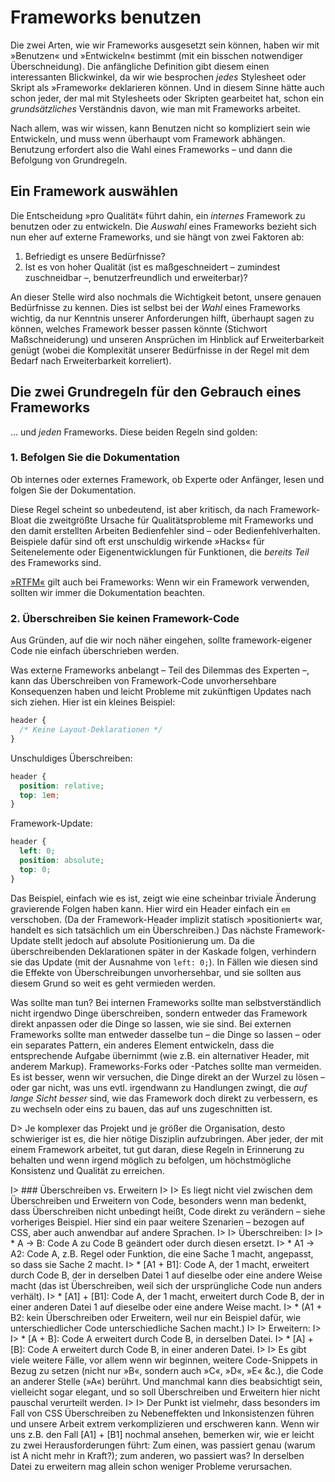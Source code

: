 # Frameworks benutzen

Die zwei Arten, wie wir Frameworks ausgesetzt sein können, haben wir mit »Benutzen« und »Entwickeln« bestimmt (mit ein bisschen notwendiger Überschneidung). Die anfängliche Definition gibt diesem einen interessanten Blickwinkel, da wir wie besprochen _jedes_ Stylesheet oder Skript als »Framework« deklarieren können. Und in diesem Sinne hätte auch schon jeder, der mal mit Stylesheets oder Skripten gearbeitet hat, schon ein _grundsätzliches_ Verständnis davon, wie man mit Frameworks arbeitet.

Nach allem, was wir wissen, kann Benutzen nicht so kompliziert sein wie Entwickeln, und muss wenn überhaupt vom Framework abhängen. Benutzung erfordert also die Wahl eines Frameworks – und dann die Befolgung von Grundregeln.

## Ein Framework auswählen

Die Entscheidung »pro Qualität« führt dahin, ein _internes_ Framework zu benutzen oder zu entwickeln. Die _Auswahl_ eines Frameworks bezieht sich nun eher auf externe Frameworks, und sie hängt von zwei Faktoren ab:

1. Befriedigt es unsere Bedürfnisse?
2. Ist es von hoher Qualität (ist es maßgeschneidert – zumindest zuschneidbar –, benutzerfreundlich und erweiterbar)?

An dieser Stelle wird also nochmals die Wichtigkeit betont, unsere genauen Bedürfnisse zu kennen. Dies ist selbst bei der _Wahl_ eines Frameworks wichtig, da nur Kenntnis unserer Anforderungen hilft, überhaupt sagen zu können, welches Framework besser passen könnte (Stichwort Maßschneiderung) und unseren Ansprüchen im Hinblick auf Erweiterbarkeit genügt (wobei die Komplexität unserer Bedürfnisse in der Regel mit dem Bedarf nach Erweiterbarkeit korreliert). 

## Die zwei Grundregeln für den Gebrauch eines Frameworks

…&nbsp;und _jeden_ Frameworks. Diese beiden Regeln sind golden:

### 1. Befolgen Sie die Dokumentation

Ob internes oder externes Framework, ob Experte oder Anfänger, lesen und folgen Sie der Dokumentation.

Diese Regel scheint so unbedeutend, ist aber kritisch, da nach Framework-Bloat die zweitgrößte Ursache für Qualitätsprobleme mit Frameworks und den damit erstellten Arbeiten Bedienfehler sind – oder Bedienfehlverhalten. Beispiele dafür sind oft erst unschuldig wirkende »Hacks« für Seitenelemente oder Eigenentwicklungen für Funktionen, die _bereits Teil_ des Frameworks sind.

[»RTFM«](https://de.wikipedia.org/wiki/Liste_von_Abk%C3%BCrzungen_(Netzjargon)#R) gilt auch bei Frameworks: Wenn wir ein Framework verwenden, sollten wir immer die Dokumentation beachten.

### 2. Überschreiben Sie keinen Framework-Code

Aus Gründen, auf die wir noch näher eingehen, sollte framework-eigener Code nie einfach überschrieben werden.

Was externe Frameworks anbelangt – Teil des Dilemmas des Experten –, kann das Überschreiben von Framework-Code unvorhersehbare Konsequenzen haben und leicht Probleme mit zukünftigen Updates nach sich ziehen. Hier ist ein kleines Beispiel:

```css
header {
  /* Keine Layout-Deklarationen */
}
```

Unschuldiges Überschreiben:

```css
header {
  position: relative;
  top: 1em;
}
```

Framework-Update:

```css
header {
  left: 0;
  position: absolute;
  top: 0;
}
```

Das Beispiel, einfach wie es ist, zeigt wie eine scheinbar triviale Änderung gravierende Folgen haben kann. Hier wird ein Header einfach ein `em` verschoben. (Da der Framework-Header implizit statisch »positioniert« war, handelt es sich tatsächlich um ein Überschreiben.) Das nächste Framework-Update stellt jedoch auf absolute Positionierung um. Da die überschreibenden Deklarationen später in der Kaskade folgen, verhindern sie das Update (mit der Ausnahme von `left: 0;`). In Fällen wie diesen sind die Effekte von Überschreibungen unvorhersehbar, und sie sollten aus diesem Grund so weit es geht vermieden werden.

Was sollte man tun? Bei internen Frameworks sollte man selbstverständlich nicht irgendwo Dinge überschreiben, sondern entweder das Framework direkt anpassen oder die Dinge so lassen, wie sie sind. Bei externen Frameworks sollte man entweder dasselbe tun – die Dinge so lassen – oder ein separates Pattern, ein anderes Element entwickeln, dass die entsprechende Aufgabe übernimmt (wie z.B. ein alternativer Header, mit anderem Markup). Frameworks-Forks oder -Patches sollte man vermeiden. Es ist besser, wenn wir versuchen, die Dinge direkt an der Wurzel zu lösen – oder gar nicht, was uns evtl. irgendwann zu Handlungen zwingt, die _auf lange Sicht besser_ sind, wie das Framework doch direkt zu verbessern, es zu wechseln oder eins zu bauen, das auf uns zugeschnitten ist. 

D> Je komplexer das Projekt und je größer die Organisation, desto schwieriger ist es, die hier nötige Disziplin aufzubringen. Aber jeder, der mit einem Framework arbeitet, tut gut daran, diese Regeln in Erinnerung zu behalten und wenn irgend möglich zu befolgen, um höchstmögliche Konsistenz und Qualität zu erreichen.

I> ### Überschreiben vs. Erweitern
I>
I> Es liegt nicht viel zwischen dem Überschreiben und Erweitern von Code, besonders wenn man bedenkt, dass Überschreiben nicht unbedingt heißt, Code direkt zu verändern – siehe vorheriges Beispiel. Hier sind ein paar weitere Szenarien – bezogen auf CSS, aber auch anwendbar auf andere Sprachen.
I>
I> Überschreiben:
I>
I> * A → B: Code A zu Code B geändert oder durch diesen ersetzt.
I> * A1 → A2: Code A, z.B. Regel oder Funktion, die eine Sache 1 macht, angepasst, so dass sie Sache 2 macht.
I> * \[A1 + B1]: Code A, der 1 macht, erweitert durch Code B, der in derselben Datei 1 auf dieselbe oder eine andere Weise macht (das ist Überschreiben, weil sich der ursprüngliche Code nun anders verhält).
I> * \[A1] + \[B1]: Code A, der 1 macht, erweitert durch Code B, der in einer anderen Datei 1 auf dieselbe oder eine andere Weise macht.
I> * (A1 + B2: kein Überschreiben oder Erweitern, weil nur ein Beispiel dafür, wie unterschiedlicher Code unterschiedliche Sachen macht.) 
I> 
I> Erweitern:
I> 
I> * \[A + B]: Code A erweitert durch Code B, in derselben Datei.
I> * \[A] + \[B]: Code A erweitert durch Code B, in einer anderen Datei.
I> 
I> Es gibt viele weitere Fälle, vor allem wenn wir beginnen, weitere Code-Snippets in Bezug zu setzen (nicht nur »B«, sondern auch »C«, »D«, »E« &c.), die Code an anderer Stelle (»A«) berührt. Und manchmal kann dies beabsichtigt sein, vielleicht sogar elegant, und so soll Überschreiben und Erweitern hier nicht pauschal verurteilt werden.
I> 
I> Der Punkt ist vielmehr, dass besonders im Fall von CSS Überschreiben zu Nebeneffekten und Inkonsistenzen führen und unsere Arbeit extrem verkomplizieren und erschweren kann. Wenn wir uns z.B. den Fall \[A1] + \[B1] nochmal ansehen, bemerken wir, wie er leicht zu zwei Herausforderungen führt: Zum einen, was passiert genau (warum ist A nicht mehr in Kraft?); zum anderen, wo passiert was? In derselben Datei zu erweitern mag allein schon weniger Probleme verursachen.